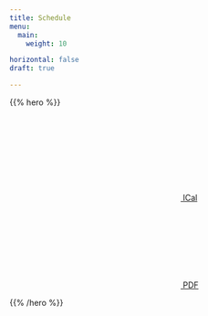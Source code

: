 ```yaml
---
title: Schedule
menu:
  main:
    weight: 10

horizontal: false
draft: true

---
```


{{% hero %}}

<a class="btn primary btn-lg" href="/schedule/schedule.ics">
    <svg class="icon icon-calendar"><use xlink:href="#calendar"></use></svg> ICal
</a>

<a class="btn primary btn-lg" href="https://firebasestorage.googleapis.com/v0/b/devfesttoulouse-1f1dc.appspot.com/o/schedule-en.pdf?alt=media&token=fe0e605e-8d09-482c-9ac8-fea31197c1ab">
    <svg class="icon icon-pdf"><use xlink:href="#pdf"></use></svg> PDF
</a>

<!-- TODO: filter and search -->
{{% /hero %}}
